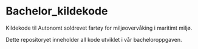 # Bachelor_kildekode
Kildekode til Autonomt soldrevet fartøy for miljøovervåking i maritimt miljø.

Dette repositoryet inneholder all kode utviklet i vår bacheloroppgaven.
